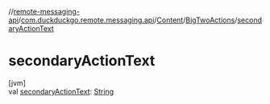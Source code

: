 //[remote-messaging-api](../../../../index.md)/[com.duckduckgo.remote.messaging.api](../../index.md)/[Content](../index.md)/[BigTwoActions](index.md)/[secondaryActionText](secondary-action-text.md)

# secondaryActionText

[jvm]\
val [secondaryActionText](secondary-action-text.md): [String](https://kotlinlang.org/api/latest/jvm/stdlib/kotlin/-string/index.html)
